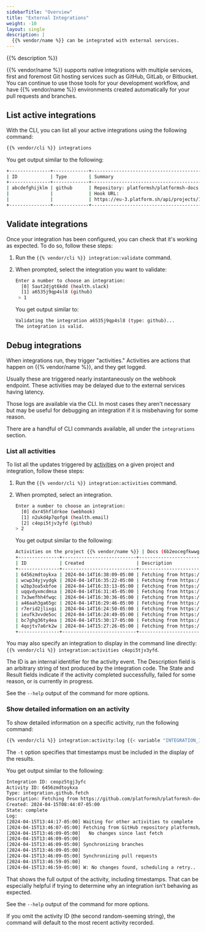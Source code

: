 ```yaml
---
sidebarTitle: "Overview"
title: "External Integrations"
weight: -10
layout: single
description: |
  {{% vendor/name %}} can be integrated with external services.
---
```


{{% description %}}

{{% vendor/name %}} supports native integrations with multiple services, first and foremost Git hosting services such as GitHub, GitLab, or Bitbucket.
You can continue to use those tools for your development workflow, and have {{% vendor/name %}} environments created automatically for your pull requests and branches.

## List active integrations

With the CLI, you can list all your active integrations using the following command:

```bash
{{% vendor/cli %}} integrations
```

You get output similar to the following:

```bash
+---------------+-------------+-------------------------------------------------------------------------------------+
| ID            | Type        | Summary                                                                             |
+---------------+-------------+-------------------------------------------------------------------------------------+
| abcdefghijklm | github      | Repository: platformsh/platformsh-docs                                              |
|               |             | Hook URL:                                                                           |
|               |             | https://eu-3.platform.sh/api/projects/123abcdefgh3i/integrations/abcdefghijklm/hook |
+---------------+-------------+-------------------------------------------------------------------------------------+
```

## Validate integrations

Once your integration has been configured, you can check that it's working as expected.
To do so, follow these steps:

1. Run the `{{% vendor/cli %}} integration:validate` command.
2. When prompted, select the integration you want to validate:
   ```bash
   Enter a number to choose an integration:
     [0] 5aut2djgt6kdd (health.slack)
     [1] a6535j9qp4sl8 (github)
    > 1
   ```

   You get output similar to:

   ```bash
   Validating the integration a6535j9qp4sl8 (type: github)...
   The integration is valid.
   ```

## Debug integrations

When integrations run, they trigger "activities."  Activities are actions that happen on {{% vendor/name %}}, and they get logged.

Usually these are triggered nearly instantaneously on the webhook endpoint.
These activities may be delayed due to the external services having latency.

Those logs are available via the CLI.
In most cases they aren't necessary but may be useful for debugging an integration if it is misbehaving for some reason.

There are a handful of CLI commands available, all under the `integrations` section.

### List all activities

To list all the updates triggered by [activities](../integrations/activity/reference.md) on a given project and integration,
follow these steps:

1. Run the `{{% vendor/cli %}} integration:activities` command.
2. When prompted, select an integration.

   ```bash
   Enter a number to choose an integration:
     [0] dxr45hfldrkoe (webhook)
     [1] n2ukd4p7qofg4 (health.email)
     [2] c4opi5tjv3yfd (github)
   > 2
   ```

   You get output similar to the following:

   ```bash
   Activities on the project {{% vendor/name %}} | Docs (6b2eocegfkwwg), integration c4opi5tjv3yfd (github):
   +---------------+---------------------------+-------------------------------------------------------------+----------+---------+
   | ID            | Created                   | Description                                                 | State    | Result  |
   +---------------+---------------------------+-------------------------------------------------------------+----------+---------+
   | 6456zmdtoykxa | 2024-04-14T16:38:09-05:00 | Fetching from https://github.com/platformsh/platformsh-docs | complete | success |
   | wcwp34yjvydgk | 2024-04-14T16:35:22-05:00 | Fetching from https://github.com/platformsh/platformsh-docs | complete | success |
   | w2bp3oa5xbfoe | 2024-04-14T16:33:13-05:00 | Fetching from https://github.com/platformsh/platformsh-docs | complete | success |
   | uqqvdyxmcdmsa | 2024-04-14T16:31:45-05:00 | Fetching from https://github.com/platformsh/platformsh-docs | complete | success |
   | 7x3wefhh4fwqc | 2024-04-14T16:30:36-05:00 | Fetching from https://github.com/platformsh/platformsh-docs | complete | success |
   | a46aah3ga65gc | 2024-04-14T16:29:46-05:00 | Fetching from https://github.com/platformsh/platformsh-docs | complete | success |
   | r7erid2jlixgi | 2024-04-14T16:24:50-05:00 | Fetching from https://github.com/platformsh/platformsh-docs | complete | success |
   | ieufk3vvde5oc | 2024-04-14T16:24:49-05:00 | Fetching from https://github.com/platformsh/platformsh-docs | complete | success |
   | bc7ghg36ty4ea | 2024-04-14T15:30:17-05:00 | Fetching from https://github.com/platformsh/platformsh-docs | complete | success |
   | 4qojtv7a6rk2w | 2024-04-14T15:27:26-05:00 | Fetching from https://github.com/platformsh/platformsh-docs | complete | success |
   +---------------+---------------------------+-------------------------------------------------------------+----------+---------+
   ```

You may also specify an integration to display in the command line directly: `{{% vendor/cli %}} integration:activities c4opi5tjv3yfd`.

The ID is an internal identifier for the activity event.
The Description field is an arbitrary string of text produced by the integration code.
The State and Result fields indicate if the activity completed successfully, failed for some reason, or is currently in progress.

See the `--help` output of the command for more options.

### Show detailed information on an activity

To show detailed information on a specific activity,
run the following command:

```bash
{{% vendor/cli %}} integration:activity:log {{< variable "INTEGRATION_ID" >}} {{< variable "ACTIVITY_ID" >}} -t
```

The `-t` option specifies that timestamps must be included in the display of the results.

You get output similar to the following:

```bash
Integration ID: ceopz5tgj3yfc
Activity ID: 6456zmdtoykxa
Type: integration.github.fetch
Description: Fetching from https://github.com/platformsh/platformsh-docs
Created: 2024-04-15T08:44:07-05:00
State: complete
Log:
[2024-04-15T13:44:17-05:00] Waiting for other activities to complete
[2024-04-15T13:46:07-05:00] Fetching from GitHub repository platformsh/platformsh-docs
[2024-04-15T13:46:09-05:00]   No changes since last fetch
[2024-04-15T13:46:09-05:00]
[2024-04-15T13:46:09-05:00] Synchronizing branches
[2024-04-15T13:46:09-05:00]
[2024-04-15T13:46:09-05:00] Synchronizing pull requests
[2024-04-15T13:46:59-05:00]
[2024-04-15T13:46:59-05:00] W: No changes found, scheduling a retry..
```

That shows the full output of the activity, including timestamps.
That can be especially helpful if trying to determine why an integration isn't behaving as expected.

See the `--help` output of the command for more options.

If you omit the activity ID (the second random-seeming string), the command will default to the most recent activity recorded.
